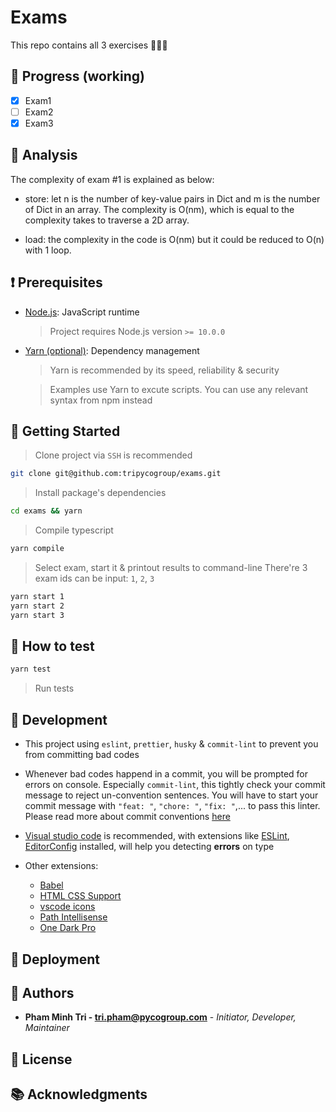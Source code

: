 # Exams

This repo contains all 3 exercises 📝📝📝

## 🚧 Progress (working)

- [x] Exam1
- [ ] Exam2
- [x] Exam3

## 🔎 Analysis

The complexity of exam #1 is explained as below:

* store: let n is the number of key-value pairs in Dict and m is the number of Dict in an array. The complexity is O(nm), which is equal to the complexity takes to traverse a 2D array.

* load: the complexity in the code is O(nm) but it could be reduced to O(n) with 1 loop.

## ❗️ Prerequisites

* [Node.js](https://nodejs.org/en/): JavaScript runtime
  
  > Project requires Node.js version `>= 10.0.0`

* [Yarn (optional)](https://yarnpkg.com): Dependency management
  
  > Yarn is recommended by its speed, reliability & security

  > Examples use Yarn to excute scripts. You can use any relevant syntax from npm instead

## 🚀 Getting Started

> Clone project via `SSH` is recommended

```sh
git clone git@github.com:tripycogroup/exams.git
```

> Install package's dependencies

```sh
cd exams && yarn
```

> Compile typescript

```sh
yarn compile
```

> Select exam, start it & printout results to command-line
> There're 3 exam ids can be input: `1`, `2`, `3`

```sh
yarn start 1
yarn start 2
yarn start 3
```

## 🐞 How to test

```sh
yarn test
```

> Run tests

## 🐔 Development

* This project using `eslint`, `prettier`, `husky` & `commit-lint` to prevent you from committing bad codes

* Whenever bad codes happend in a commit, you will be prompted for errors on console. Especially ```commit-lint```, this tightly check your commit message to reject un-convention sentences. You will have to start your commit message with ```"feat: "```, ```"chore: "```, ```"fix: "```,... to pass this linter. Please read more about commit conventions [here](https://conventionalcommits.org)

* [Visual studio code](https://code.visualstudio.com) is recommended, with extensions like [ESLint](https://marketplace.visualstudio.com/items?itemName=dbaeumer.vscode-eslint), [EditorConfig](https://marketplace.visualstudio.com/items?itemName=EditorConfig.EditorConfig) installed, will help you detecting **errors** on type

* Other extensions:
  * [Babel](https://marketplace.visualstudio.com/items?itemName=mgmcdermott.vscode-language-babel)
  * [HTML CSS Support](https://marketplace.visualstudio.com/items?itemName=ecmel.vscode-html-css)
  * [vscode icons](https://marketplace.visualstudio.com/items?itemName=robertohuertasm.vscode-icons)
  * [Path Intellisense](https://marketplace.visualstudio.com/items?itemName=christian-kohler.path-intellisense)
  * [One Dark Pro](https://marketplace.visualstudio.com/items?itemName=zhuangtongfa.Material-theme)

## 🔧 Deployment

## 👦 Authors

* **Pham Minh Tri - <tri.pham@pycogroup.com>** - *Initiator, Developer, Maintainer*

## 📝 License

## 📚 Acknowledgments
